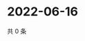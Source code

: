 # 2022-06-16

共 0 条

<!-- BEGIN WEIBO -->
<!-- 最后更新时间 Thu Jun 16 2022 03:01:02 GMT+0800 (China Standard Time) -->

<!-- END WEIBO -->
